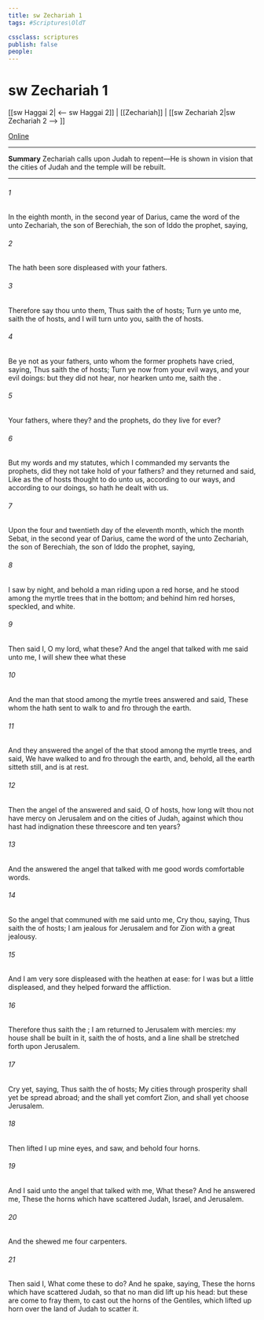```yaml
---
title: sw Zechariah 1
tags: #Scriptures\OldT

cssclass: scriptures
publish: false
people:
---
```


# sw Zechariah 1
[[sw Haggai 2| <-- sw Haggai 2]] | [[Zechariah]] | [[sw Zechariah 2|sw Zechariah 2 --> ]]

[Online](https://churchofjesuschrist.org/study/scriptures/ot/zech/1?lang=eng)

---
__Summary__
Zechariah calls upon Judah to repent—He is shown in vision that the cities of Judah and the temple will be rebuilt.

---
###### 1 
In the eighth month, in the second year of Darius, came the word of the  unto Zechariah, the son of Berechiah, the son of Iddo the prophet, saying,

###### 2 
The  hath been sore displeased with your fathers.

###### 3 
Therefore say thou unto them, Thus saith the  of hosts; Turn ye unto me, saith the  of hosts, and I will turn unto you, saith the  of hosts.

###### 4 
Be ye not as your fathers, unto whom the former prophets have cried, saying, Thus saith the  of hosts; Turn ye now from your evil ways, and  your evil doings: but they did not hear, nor hearken unto me, saith the .

###### 5 
Your fathers, where  they? and the prophets, do they live for ever?

###### 6 
But my words and my statutes, which I commanded my servants the prophets, did they not take hold of your fathers? and they returned and said, Like as the  of hosts thought to do unto us, according to our ways, and according to our doings, so hath he dealt with us.

###### 7 
Upon the four and twentieth day of the eleventh month, which  the month Sebat, in the second year of Darius, came the word of the  unto Zechariah, the son of Berechiah, the son of Iddo the prophet, saying,

###### 8 
I saw by night, and behold a man riding upon a red horse, and he stood among the myrtle trees that  in the bottom; and behind him  red horses, speckled, and white.

###### 9 
Then said I, O my lord, what  these? And the angel that talked with me said unto me, I will shew thee what these 

###### 10 
And the man that stood among the myrtle trees answered and said, These  whom the  hath sent to walk to and fro through the earth.

###### 11 
And they answered the angel of the  that stood among the myrtle trees, and said, We have walked to and fro through the earth, and, behold, all the earth sitteth still, and is at rest.

###### 12 
Then the angel of the  answered and said, O  of hosts, how long wilt thou not have mercy on Jerusalem and on the cities of Judah, against which thou hast had indignation these threescore and ten years?

###### 13 
And the  answered the angel that talked with me  good words  comfortable words.

###### 14 
So the angel that communed with me said unto me, Cry thou, saying, Thus saith the  of hosts; I am jealous for Jerusalem and for Zion with a great jealousy.

###### 15 
And I am very sore displeased with the heathen  at ease: for I was but a little displeased, and they helped forward the affliction.

###### 16 
Therefore thus saith the ; I am returned to Jerusalem with mercies: my house shall be built in it, saith the  of hosts, and a line shall be stretched forth upon Jerusalem.

###### 17 
Cry yet, saying, Thus saith the  of hosts; My cities through prosperity shall yet be spread abroad; and the  shall yet comfort Zion, and shall yet choose Jerusalem.

###### 18 
Then lifted I up mine eyes, and saw, and behold four horns.

###### 19 
And I said unto the angel that talked with me, What  these? And he answered me, These  the horns which have scattered Judah, Israel, and Jerusalem.

###### 20 
And the  shewed me four carpenters.

###### 21 
Then said I, What come these to do? And he spake, saying, These  the horns which have scattered Judah, so that no man did lift up his head: but these are come to fray them, to cast out the horns of the Gentiles, which lifted up  horn over the land of Judah to scatter it.

